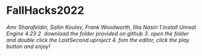 # FallHacks2022
<em>
Amr Sharafeldin, Sallin Koutev, Frank Woodworth, Illia Nasiri
1.Install Unreal Engine 4.23
2. download the folder provided on github
3. open the folder and double click the LastSecond.uproject
4. fom the editor, click the play button and enjoy!
</em>